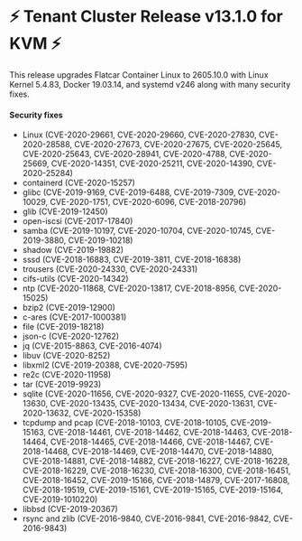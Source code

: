 # :zap: Tenant Cluster Release v13.1.0 for KVM :zap:

This release upgrades Flatcar Container Linux to 2605.10.0 with Linux Kernel 5.4.83, Docker 19.03.14, and systemd v246
along with many security fixes.

#### Security fixes

- Linux (CVE-2020-29661, CVE-2020-29660, CVE-2020-27830, CVE-2020-28588, CVE-2020-27673, CVE-2020-27675, CVE-2020-25645,
  CVE-2020-25643, CVE-2020-28941, CVE-2020-4788, CVE-2020-25669, CVE-2020-14351, CVE-2020-25211, CVE-2020-14390,
  CVE-2020-25284)
- containerd (CVE-2020-15257)
- glibc (CVE-2019-9169, CVE-2019-6488, CVE-2019-7309, CVE-2020-10029, CVE-2020-1751, CVE-2020-6096, CVE-2018-20796)
- glib (CVE-2019-12450)
- open-iscsi (CVE-2017-17840)
- samba (CVE-2019-10197, CVE-2020-10704, CVE-2020-10745, CVE-2019-3880, CVE-2019-10218)
- shadow (CVE-2019-19882)
- sssd (CVE-2018-16883, CVE-2019-3811, CVE-2018-16838)
- trousers (CVE-2020-24330, CVE-2020-24331)
- cifs-utils (CVE-2020-14342)
- ntp (CVE-2020-11868, CVE-2020-13817, CVE-2018-8956, CVE-2020-15025)
- bzip2 (CVE-2019-12900)
- c-ares (CVE-2017-1000381)
- file (CVE-2019-18218)
- json-c (CVE-2020-12762)
- jq (CVE-2015-8863, CVE-2016-4074)
- libuv (CVE-2020-8252)
- libxml2 (CVE-2019-20388, CVE-2020-7595)
- re2c (CVE-2020-11958)
- tar (CVE-2019-9923)
- sqlite (CVE-2020-11656, CVE-2020-9327, CVE-2020-11655, CVE-2020-13630, CVE-2020-13435, CVE-2020-13434, CVE-2020-13631,
  CVE-2020-13632, CVE-2020-15358)
- tcpdump and pcap (CVE-2018-10103, CVE-2018-10105, CVE-2019-15163, CVE-2018-14461, CVE-2018-14462, CVE-2018-14463,
  CVE-2018-14464, CVE-2018-14465, CVE-2018-14466, CVE-2018-14467, CVE-2018-14468, CVE-2018-14469, CVE-2018-14470,
  CVE-2018-14880, CVE-2018-14881, CVE-2018-14882, CVE-2018-16227, CVE-2018-16228, CVE-2018-16229, CVE-2018-16230,
  CVE-2018-16300, CVE-2018-16451, CVE-2018-16452, CVE-2019-15166, CVE-2018-14879, CVE-2017-16808, CVE-2018-19519,
  CVE-2019-15161, CVE-2019-15165, CVE-2019-15164, CVE-2019-1010220)
- libbsd (CVE-2019-20367)
- rsync and zlib (CVE-2016-9840, CVE-2016-9841, CVE-2016-9842, CVE-2016-9843)
